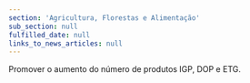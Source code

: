```yaml
---
section: 'Agricultura, Florestas e Alimentação'
sub_section: null
fulfilled_date: null
links_to_news_articles: null
---
```


Promover o aumento do número de produtos IGP, DOP e ETG.